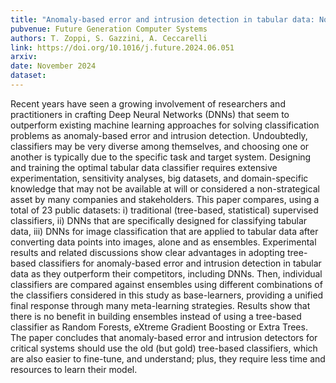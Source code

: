 ```yaml
---
title: "Anomaly-based error and intrusion detection in tabular data: No DNN outperforms tree-based classifiers"
pubvenue: Future Generation Computer Systems
authors: T. Zoppi, S. Gazzini, A. Ceccarelli
link: https://doi.org/10.1016/j.future.2024.06.051
arxiv: 
date: November 2024
dataset: 
---
```

Recent years have seen a growing involvement of researchers and practitioners in crafting Deep Neural Networks (DNNs) that seem to outperform existing machine learning approaches for solving classification problems as anomaly-based error and intrusion detection. Undoubtedly, classifiers may be very diverse among themselves, and choosing one or another is typically due to the specific task and target system. Designing and training the optimal tabular data classifier requires extensive experimentation, sensitivity analyses, big datasets, and domain-specific knowledge that may not be available at will or considered a non-strategical asset by many companies and stakeholders. This paper compares, using a total of 23 public datasets: i) traditional (tree-based, statistical) supervised classifiers, ii) DNNs that are specifically designed for classifying tabular data, iii) DNNs for image classification that are applied to tabular data after converting data points into images, alone and as ensembles. Experimental results and related discussions show clear advantages in adopting tree-based classifiers for anomaly-based error and intrusion detection in tabular data as they outperform their competitors, including DNNs. Then, individual classifiers are compared against ensembles using different combinations of the classifiers considered in this study as base-learners, providing a unified final response through many meta-learning strategies. Results show that there is no benefit in building ensembles instead of using a tree-based classifier as Random Forests, eXtreme Gradient Boosting or Extra Trees. The paper concludes that anomaly-based error and intrusion detectors for critical systems should use the old (but gold) tree-based classifiers, which are also easier to fine-tune, and understand; plus, they require less time and resources to learn their model.